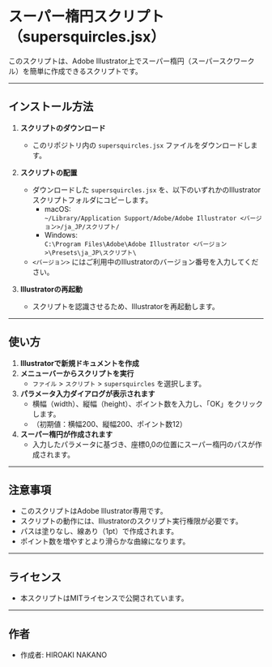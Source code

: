 # スーパー楕円スクリプト（supersquircles.jsx）

このスクリプトは、Adobe Illustrator上でスーパー楕円（スーパースクワークル）を簡単に作成できるスクリプトです。

---

## インストール方法

1. **スクリプトのダウンロード**
   - このリポジトリ内の `supersquircles.jsx` ファイルをダウンロードします。

2. **スクリプトの配置**
   - ダウンロードした `supersquircles.jsx` を、以下のいずれかのIllustratorスクリプトフォルダにコピーします。
     - macOS:  
       `~/Library/Application Support/Adobe/Adobe Illustrator <バージョン>/ja_JP/スクリプト/`
     - Windows:  
       `C:\Program Files\Adobe\Adobe Illustrator <バージョン>\Presets\ja_JP\スクリプト\`
   - `<バージョン>` にはご利用中のIllustratorのバージョン番号を入力してください。

3. **Illustratorの再起動**
   - スクリプトを認識させるため、Illustratorを再起動します。

---

## 使い方

1. **Illustratorで新規ドキュメントを作成**
2. **メニューバーからスクリプトを実行**
   - `ファイル` > `スクリプト` > `supersquircles` を選択します。
3. **パラメータ入力ダイアログが表示されます**
   - 横幅（width）、縦幅（height）、ポイント数を入力し、「OK」をクリックします。
   - （初期値：横幅200、縦幅200、ポイント数12）
4. **スーパー楕円が作成されます**
   - 入力したパラメータに基づき、座標0,0の位置にスーパー楕円のパスが作成されます。

---

## 注意事項
- このスクリプトはAdobe Illustrator専用です。
- スクリプトの動作には、Illustratorのスクリプト実行権限が必要です。
- パスは塗りなし、線あり（1pt）で作成されます。
- ポイント数を増やすとより滑らかな曲線になります。

---

## ライセンス
- 本スクリプトはMITライセンスで公開されています。

---

## 作者
- 作成者: HIROAKI NAKANO 
